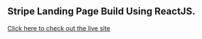 ## Stripe Landing Page Build Using ReactJS.

[Click here to check out the live site](https://stripe-landing-page.netlify.app/)
